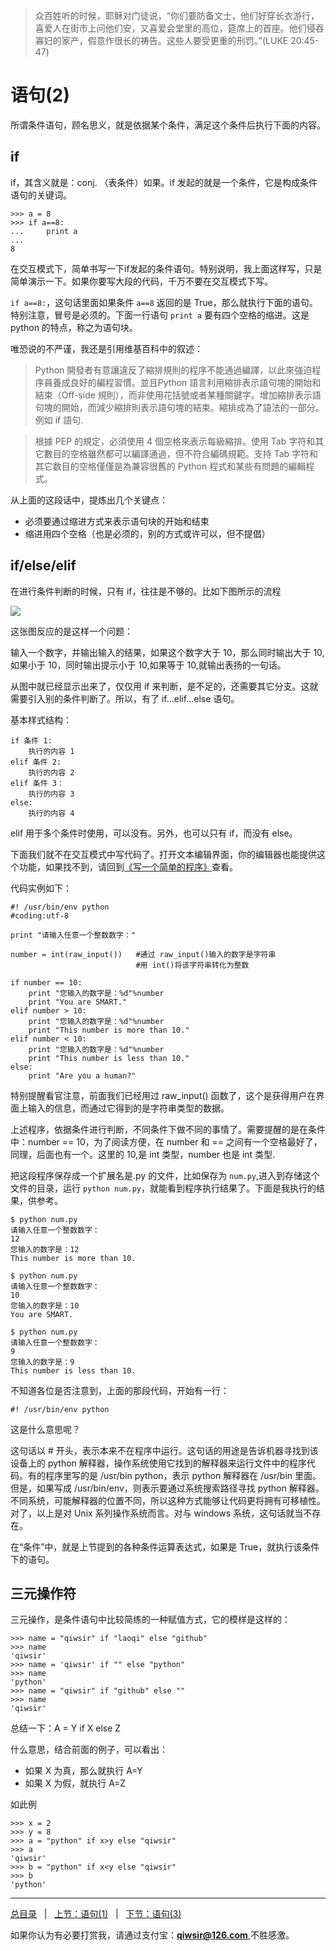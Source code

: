 >众百姓听的时候，耶稣对门徒说，“你们要防备文士，他们好穿长衣游行，喜爱人在街市上问他们安，又喜爱会堂里的高位，筵席上的首座。他们侵吞寡妇的家产，假意作很长的祷告。这些人要受更重的刑罚。”(LUKE 20:45-47)

# 语句(2)

所谓条件语句，顾名思义，就是依据某个条件，满足这个条件后执行下面的内容。

## if

if，其含义就是：conj. （表条件）如果。if 发起的就是一个条件，它是构成条件语句的关键词。

    >>> a = 8
    >>> if a==8:
    ...     print a
    ... 
    8

在交互模式下，简单书写一下if发起的条件语句。特别说明，我上面这样写，只是简单演示一下。如果你要写大段的代码，千万不要在交互模式下写。

`if a==8:`，这句话里面如果条件 `a==8` 返回的是 True，那么就执行下面的语句。特别注意，冒号是必须的。下面一行语句 `print a` 要有四个空格的缩进。这是 python 的特点，称之为语句块。

唯恐说的不严谨，我还是引用维基百科中的叙述：

>Python 開發者有意讓違反了縮排規則的程序不能通過編譯，以此來強迫程序員養成良好的編程習慣。並且Python 語言利用縮排表示語句塊的開始和結束（Off-side 規則），而非使用花括號或者某種關鍵字。增加縮排表示語句塊的開始，而減少縮排則表示語句塊的結束。縮排成為了語法的一部分。例如 if 語句.

>根據 PEP 的規定，必須使用 4 個空格來表示每級縮排。使用 Tab 字符和其它數目的空格雖然都可以編譯通過，但不符合編碼規範。支持 Tab 字符和其它数目的空格僅僅是為兼容很舊的 Python 程式和某些有問題的編輯程式。

从上面的这段话中，提炼出几个关键点：

- 必须要通过缩进方式来表示语句块的开始和结束
- 缩进用四个空格（也是必须的，别的方式或许可以，但不提倡）

## if/else/elif

在进行条件判断的时候，只有 if，往往是不够的。比如下图所示的流程

![](./1images/12201.png)

这张图反应的是这样一个问题：

输入一个数字，并输出输入的结果，如果这个数字大于 10，那么同时输出大于 10,如果小于 10，同时输出提示小于 10,如果等于 10,就输出表扬的一句话。

从图中就已经显示出来了，仅仅用 if 来判断，是不足的，还需要其它分支。这就需要引入别的条件判断了。所以，有了 if...elif...else 语句。

基本样式结构：

    if 条件 1:
        执行的内容 1
    elif 条件 2:
        执行的内容 2
    elif 条件 3：
        执行的内容 3
    else:
        执行的内容 4

elif 用于多个条件时使用，可以没有。另外，也可以只有 if，而没有 else。

下面我们就不在交互模式中写代码了。打开文本编辑界面，你的编辑器也能提供这个功能，如果找不到，请回到[《写一个简单的程序》](./105.md)查看。

代码实例如下：
    
	#! /usr/bin/env python
	#coding:utf-8
	
	print "请输入任意一个整数数字："
	
	number = int(raw_input())   #通过 raw_input()输入的数字是字符串
	                            #用 int()将该字符串转化为整数
	
	if number == 10:
	    print "您输入的数字是：%d"%number
	    print "You are SMART."
	elif number > 10:
	    print "您输入的数字是：%d"%number
	    print "This number is more than 10."
	elif number < 10:
	    print "您输入的数字是：%d"%number
	    print "This number is less than 10."
	else:
	    print "Are you a human?"    
    
特别提醒看官注意，前面我们已经用过 raw_input() 函数了，这个是获得用户在界面上输入的信息，而通过它得到的是字符串类型的数据。

上述程序，依据条件进行判断，不同条件下做不同的事情了。需要提醒的是在条件中：number == 10，为了阅读方便，在 number 和 == 之间有一个空格最好了，同理，后面也有一个。这里的 10,是 int 类型，number 也是 int 类型.

把这段程序保存成一个扩展名是.py 的文件，比如保存为 `num.py`,进入到存储这个文件的目录，运行 `python num.py`，就能看到程序执行结果了。下面是我执行的结果，供参考。

    $ python num.py
    请输入任意一个整数数字：
    12 
    您输入的数字是：12
    This number is more than 10.

    $ python num.py
    请输入任意一个整数数字：
    10
    您输入的数字是：10
    You are SMART.

    $ python num.py
    请输入任意一个整数数字：
    9
    您输入的数字是：9
    This number is less than 10.

不知道各位是否注意到，上面的那段代码，开始有一行：

	#! /usr/bin/env python

这是什么意思呢？

这句话以 # 开头，表示本来不在程序中运行。这句话的用途是告诉机器寻找到该设备上的 python 解释器，操作系统使用它找到的解释器来运行文件中的程序代码。有的程序里写的是 /usr/bin python，表示 python 解释器在 /usr/bin 里面。但是，如果写成 /usr/bin/env，则表示要通过系统搜索路径寻找 python 解释器。不同系统，可能解释器的位置不同，所以这种方式能够让代码更将拥有可移植性。对了，以上是对 Unix 系列操作系统而言。对与 windows 系统，这句话就当不存在。

在“条件”中，就是上节提到的各种条件运算表达式，如果是 True，就执行该条件下的语句。

## 三元操作符

三元操作，是条件语句中比较简练的一种赋值方式，它的模样是这样的：

    >>> name = "qiwsir" if "laoqi" else "github"
    >>> name
    'qiwsir'
    >>> name = 'qiwsir' if "" else "python"
    >>> name
    'python'
    >>> name = "qiwsir" if "github" else ""
    >>> name
    'qiwsir'

总结一下：A = Y if X else Z

什么意思，结合前面的例子，可以看出：

- 如果 X 为真，那么就执行 A=Y
- 如果 X 为假，就执行 A=Z

如此例

    >>> x = 2
    >>> y = 8
    >>> a = "python" if x>y else "qiwsir"
    >>> a
    'qiwsir'
    >>> b = "python" if x<y else "qiwsir"
    >>> b
    'python'

------

[总目录](./index.md)&nbsp;&nbsp;&nbsp;|&nbsp;&nbsp;&nbsp;[上节：语句(1)](./121.md)&nbsp;&nbsp;&nbsp;|&nbsp;&nbsp;&nbsp;[下节：语句(3)](./123.md)

如果你认为有必要打赏我，请通过支付宝：**qiwsir@126.com**,不胜感激。